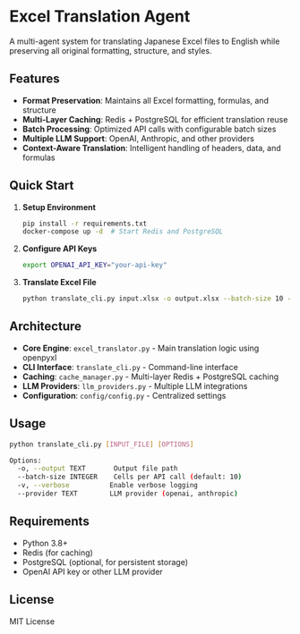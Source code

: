 # Excel Translation Agent

A multi-agent system for translating Japanese Excel files to English while preserving all original formatting, structure, and styles.

## Features

- **Format Preservation**: Maintains all Excel formatting, formulas, and structure
- **Multi-Layer Caching**: Redis + PostgreSQL for efficient translation reuse
- **Batch Processing**: Optimized API calls with configurable batch sizes
- **Multiple LLM Support**: OpenAI, Anthropic, and other providers
- **Context-Aware Translation**: Intelligent handling of headers, data, and formulas

## Quick Start

1. **Setup Environment**
   ```bash
   pip install -r requirements.txt
   docker-compose up -d  # Start Redis and PostgreSQL
   ```

2. **Configure API Keys**
   ```bash
   export OPENAI_API_KEY="your-api-key"
   ```

3. **Translate Excel File**
   ```bash
   python translate_cli.py input.xlsx -o output.xlsx --batch-size 10 -v
   ```

## Architecture

- **Core Engine**: `excel_translator.py` - Main translation logic using openpyxl
- **CLI Interface**: `translate_cli.py` - Command-line interface
- **Caching**: `cache_manager.py` - Multi-layer Redis + PostgreSQL caching
- **LLM Providers**: `llm_providers.py` - Multiple LLM integrations
- **Configuration**: `config/config.py` - Centralized settings

## Usage

```bash
python translate_cli.py [INPUT_FILE] [OPTIONS]

Options:
  -o, --output TEXT       Output file path
  --batch-size INTEGER    Cells per API call (default: 10)
  -v, --verbose          Enable verbose logging
  --provider TEXT        LLM provider (openai, anthropic)
```

## Requirements

- Python 3.8+
- Redis (for caching)
- PostgreSQL (optional, for persistent storage)
- OpenAI API key or other LLM provider

## License

MIT License

